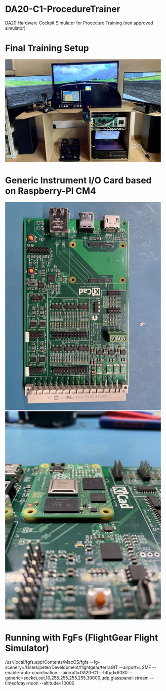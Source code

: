 # DA20-C1-ProcedureTrainer
DA20 Hardware Cockpit Simulator for Procedure Training (non approved simulator)

# Final Training Setup
![alt text](https://github.com/peterheinrich/DA20-C1-ProcedureTrainer/blob/main/assets/IMG_2663.jpeg "Final Training Setup")

# Generic Instrument I/O Card based on Raspberry-PI CM4
![alt text](https://github.com/peterheinrich/DA20-C1-ProcedureTrainer/blob/main/assets/IMG_2553.jpeg "Cockpit CPU Card")
![alt text](https://github.com/peterheinrich/DA20-C1-ProcedureTrainer/blob/main/assets/IMG_2557.jpeg "With Raspberry-PI CM4 installed")



# Running with FgFs (FlightGear Flight Simulator)

/usr/local/fgfs.app/Contents/MacOS/fgfs --fg-scenery=/Users/peter/Development/flightgear/terraGIT --airport=LSMF --enable-auto-coordination --aircraft=DA20-C1 --httpd=8080 --generic=socket,out,10,255.255.255.255,30000,udp,glasspanel-stream --timeofday=noon --altitude=10000 
